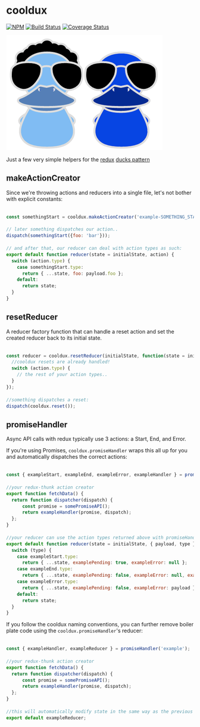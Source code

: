 # cooldux

[![NPM](https://nodei.co/npm/cooldux.png?compact=true)](https://nodei.co/npm/cooldux/)
[![Build Status](https://travis-ci.org/iceddev/cooldux.svg?branch=master)](https://travis-ci.org/iceddev/cooldux) [![Coverage Status](https://coveralls.io/repos/iceddev/cooldux/badge.svg?branch=master)](https://coveralls.io/r/iceddev/cooldux?branch=master)


![cooldux](cooldux.png)


Just a few very simple helpers for the [redux](http://redux.js.org/) [ducks pattern](https://github.com/erikras/ducks-modular-redux)


## makeActionCreator

Since we're throwing actions and reducers into a single file, let's not bother with explicit constants:

```javascript

const somethingStart = cooldux.makeActionCreator('example-SOMETHING_START');

// later something dispatches our action..
dispatch(somethingStart({foo: 'bar'}));

// and after that, our reducer can deal with action types as such:
export default function reducer(state = initialState, action) {
  switch (action.type) {
    case somethingStart.type:
      return { ...state, foo: payload.foo };
    default:
      return state;
  }
}

```

## resetReducer

A reducer factory function that can handle a reset action and set the created reducer back to its initial state.

```javascript

const reducer = cooldux.resetReducer(initialState, function(state = initialState, action) {
  //cooldux resets are already handled!
  switch (action.type) {
    // the rest of your action types..
  }
});

//something dispatches a reset:
dispatch(cooldux.reset());


```


## promiseHandler

Async API calls with redux typically use 3 actions: a Start, End, and Error.

If you're using Promises, `cooldux.promiseHandler` wraps this all up for you and automatically dispatches the correct actions:

```javascript

const { exampleStart, exampleEnd, exampleError, exampleHandler } = promiseHandler('example');

//your redux-thunk action creator
export function fetchData() {
  return function dispatcher(dispatch) {
      const promise = somePromiseAPI();
      return exampleHandler(promise, dispatch);
  };
}

//your reducer can use the action types returned above with promiseHandler
export default function reducer(state = initialState, { payload, type }) {
  switch (type) {
    case exampleStart.type:
      return { ...state, examplePending: true, exampleError: null };
    case exampleEnd.type:
      return { ...state, examplePending: false, exampleError: null, example: payload };
    case exampleError.type:
      return { ...state, examplePending: false, exampleError: payload };
    default:
      return state;
  }
}


```

If you follow the cooldux naming conventions, you can further remove boiler plate code using the `cooldux.promiseHandler`'s reducer:

```javascript

const { exampleHandler, exampleReducer } = promiseHandler('example');

//your redux-thunk action creator
export function fetchData() {
  return function dispatcher(dispatch) {
      const promise = somePromiseAPI();
      return exampleHandler(promise, dispatch);
  };
}

//this will automatically modify state in the same way as the previous example
export default exampleReducer;

```
